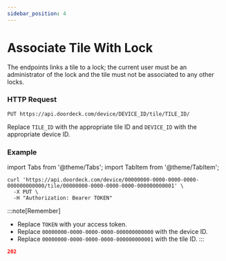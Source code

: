```yaml
---
sidebar_position: 4
---
```


# Associate Tile With Lock

The endpoints links a tile to a lock; the current user must be an administrator of the lock and the tile must not be
associated to any other locks.

### HTTP Request

`PUT https://api.doordeck.com/device/DEVICE_ID/tile/TILE_ID/`

Replace `TILE_ID` with the appropriate tile ID and `DEVICE_ID` with the appropriate device ID.

### Example

import Tabs from '@theme/Tabs';
import TabItem from '@theme/TabItem';

<Tabs>
<TabItem value="request" label="Request">

```shell showLineNumbers title="CURL"
curl 'https://api.doordeck.com/device/00000000-0000-0000-0000-000000000000/tile/00000000-0000-0000-0000-000000000001' \
  -X PUT \
  -H "Authorization: Bearer TOKEN"
```

:::note[Remember]
* Replace `TOKEN` with your access token.
* Replace `00000000-0000-0000-0000-000000000000` with the device ID.
* Replace `00000000-0000-0000-0000-000000000001` with the tile ID.
:::

</TabItem>
<TabItem value="response" label="Response">

```json showLineNumbers title="HTTP CODE"
202
```

</TabItem>
</Tabs>
